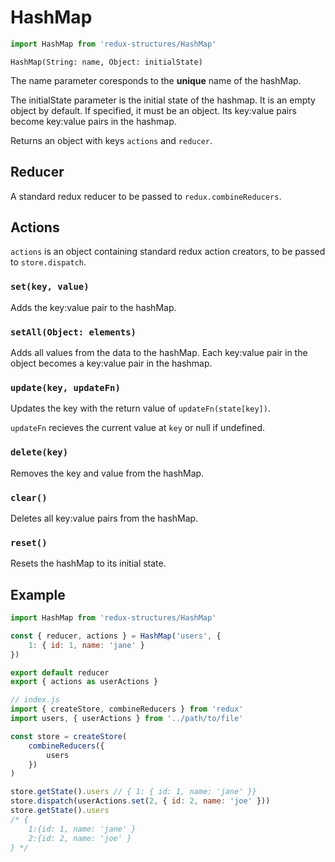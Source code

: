 # HashMap
```js
import HashMap from 'redux-structures/HashMap'
```

`HashMap(String: name, Object: initialState)`

The name parameter coresponds to the <b>unique</b> name of the hashMap.

The initialState parameter is the initial state of the hashmap. It is an empty object by default. If specified, it must be an object. Its key:value pairs become key:value pairs in the hashmap.

Returns an object with keys `actions` and `reducer`.

## Reducer

A standard redux reducer to be passed to `redux.combineReducers`.

## Actions

`actions` is an object containing standard redux action creators, to be passed to `store.dispatch`.

### `set(key, value)`

Adds the key:value pair to the hashMap.

### `setAll(Object: elements)`

Adds all values from the data to the hashMap. Each key:value pair in the object becomes a key:value pair in the hashmap.

### `update(key, updateFn)`

Updates the key with the return value of `updateFn(state[key])`.

`updateFn` recieves the current value at `key` or null if undefined.

### `delete(key)`

Removes the key and value from the hashMap.

### `clear()`

Deletes all key:value pairs from the hashMap.

### `reset()`

Resets the hashMap to its initial state.

## Example

```js
import HashMap from 'redux-structures/HashMap'

const { reducer, actions } = HashMap('users', {
    1: { id: 1, name: 'jane' }
})

export default reducer
export { actions as userActions }
```

```js
// index.js
import { createStore, combineReducers } from 'redux'
import users, { userActions } from '../path/to/file'

const store = createStore(
    combineReducers({
        users
    })
)

store.getState().users // { 1: { id: 1, name: 'jane' }}
store.dispatch(userActions.set(2, { id: 2, name: 'joe' }))
store.getState().users 
/* {
    1:{id: 1, name: 'jane' }
    2:{id: 2, name: 'joe' }
} */
```
